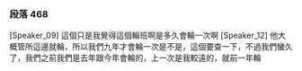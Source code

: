 ### 段落 468

[Speaker_09] 這個只是我覺得這個輪班啊是多久會輪一次啊
[Speaker_12] 他大概管所這邊就輪，所以我們九年才會輪一次是不是，這個要查一下，不過我們蠻久了，我們之前我們是去年跟今年會輪的，上一次是我較遠的，就前一年輪